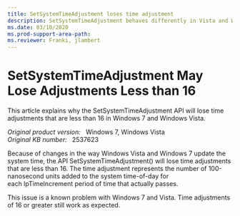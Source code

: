 ```yaml
---
title: SetSystemTimeAdjustment loses time adjustment
description: SetSystemTimeAdjustment behaves differently in Vista and Windows 7 than it did in XP.
ms.date: 03/10/2020
ms.prod-support-area-path:
ms.reviewer: Franki, jlambert
---
```

# SetSystemTimeAdjustment May Lose Adjustments Less than 16

This article explains why the SetSystemTimeAdjustment API will lose time adjustments that are less than 16 in Windows 7 and Windows Vista.

_Original product version:_ &nbsp; Windows 7, Windows Vista  
_Original KB number:_ &nbsp; 2537623

Because of changes in the way Windows Vista and Windows 7 update the system time, the API SetSystemTimeAdjustment() will lose time adjustments that are less than 16. The time adjustment represents the number of 100-nanosecond units added to the system time-of-day for each lpTimeIncrement period of time that actually passes.

This issue is a known problem with Windows 7 and Vista. Time adjustments of 16 or greater still work as expected.
